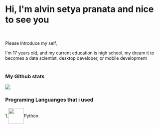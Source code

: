 

<h1>Hi, I'm alvin setya pranata and nice to see you</h1>
<br>
<p>
Please Introduce my self,
  
  I'm 17 years old, and my current education is high school, my dream it to becomes a data scientist, desktop developer, or mobile development
   <br>
  <br>
  
  <h3>My Github stats</h3>
  <img src="https://github-readme-stats.vercel.app/api?username=AlvinSetyaPranata&show_icons=true&theme=dark"/>   
    <br>
</p>

  
<h3>Programing Languanges that i used</h3>

<div style="display: flex; align-items:center">
  <p>1.</p><img height=50 src="https://cdn.jsdelivr.net/gh/devicons/devicon/icons/python/python-original.svg"/><p>Python</p>
</div>



